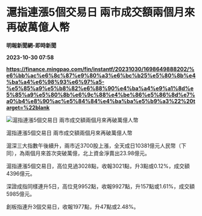 # 滬指連漲5個交易日 兩市成交額兩個月來再破萬億人幣
**明報新聞網-即時新聞**

**2023-10-30 07:58**

**https://finance.mingpao.com/fin/instantf/20231030/1698649888202/%e6%bb%ac%e6%8c%87%e9%80%a3%e6%bc%b25%e5%80%8b%e4%ba%a4%e6%98%93%e6%97%a5-%e5%85%a9%e5%b8%82%e6%88%90%e4%ba%a4%e9%a1%8d%e5%85%a9%e5%80%8b%e6%9c%88%e4%be%86%e5%86%8d%e7%a0%b4%e8%90%ac%e5%84%84%e4%ba%ba%e5%b9%a3%22%20target=%22blank**

![滬指連漲5個交易日  兩市成交額兩個月來再破萬億人幣](https://fs.mingpao.com/fin/20231030/s00010/fa371302ff3e31a3848cda829c1efaa7.jpg)

滬指連漲5個交易日 兩市成交額兩個月來再破萬億人幣

滬深三大指數午後續升，兩市近3700股上漲，全天成日10381億元人民幣（下同），為兩個月來首次突破萬億，北上資金淨賣出23.98億元。

滬指連漲5個交易日，高位見過3028點，收報3021點，升3點或0.12%，成交額4396億元。

深證成指同樣連升5日，高位見9952點，收報9927點，升157點或1.61%，成交額5985億元。

創板指連升3個交易日，收報1977點，升47點或2.48%。